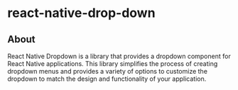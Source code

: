 # react-native-drop-down

## About 
React Native Dropdown is a library that provides a  dropdown component for React Native applications. This library simplifies the process of creating dropdown menus and provides a variety of options to customize the dropdown to match the design and functionality of your application.
